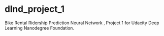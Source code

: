 # dlnd_project_1
Bike Rental Ridership Prediction Neural Network , Project 1 for Udacity Deep Learning Nanodegree Foundation.
